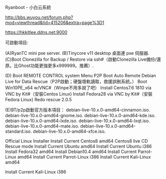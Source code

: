 Ryanboot - 小白云系統

http://bbs.wuyou.net/forum.php?mod=viewthread&tid=415206&extra=page%3D1

https://hkkitlee.ddns.net:9000

可啟動項目:

(A)RyanTC mini pxe server.
(B)Tinycore v11 desktop 桌面連 pxe 伺服器.
(C)Boot Clonezilla for Backup / Restore via ssh#（啟動Clonezilla Live備份/還原。比Ghost功能更強更多x999999。推薦）.


(D) Boot REMOTE CONTROL system Menu
P2P Boot Auto Remote Debian Live for Data Rescue（P2P啟動；硬盤壞軌讀取，救援誤刪系統。）
Boot Win10PE_x64 w/VNC#（Winpe不用多說了吧）
Install Centos7.6 1810 via VNC by Kit#（安裝Centos Linux)
Install Fedora28 via VNC by Kit#（安裝Fedora Linux)
Redo rescue 2.0.5

(E)BT/p2p啟動官方版本項目：
debian-live-10.x.0-amd64-cinnamon.iso.
debian-live-10.x.0-amd64-gnome.iso.
debian-live-10.x.0-amd64-kde.iso.
debian-live-10.x.0-amd64-lxde.iso.
debian-live-10.x.0-amd64-lxqt.iso.
debian-live-10.x.0-amd64-mate.iso.
debian-live-10.x.0-amd64-standard.iso.
debian-live-10.x.0-amd64-xfce.iso.

Official Linux Installer
Install Current Centos8 amd64
Centos8 live CD Rescue mode
Install Current Ubuntu amd64
Install Current Ubuntu i386
Install Fedora32 amd64
Install Debian10.4 amd64
Install Current Parrot-Linux amd64
Install Current Parrot-Linux i386
Install Current Kali-Linux amd64

Install Current Kali-Linux i386

